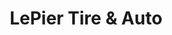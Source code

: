 ---
title: "LePier Tire & Auto"
url: /fosston/lepier-tire-und-auto-south-granum-avenue/
shop: Autohaus
---
